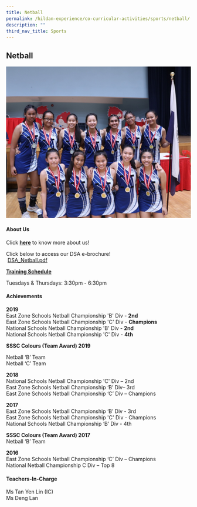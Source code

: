 ```yaml
---
title: Netball
permalink: /hildan-experience/co-curricular-activities/sports/netball/
description: ""
third_nav_title: Sports
---
```

Netball
-------


![](/images/CCA/Netball.jpg)


#### About Us

Click [**here**](https://sthildassec-moe-edu-sg-admin.cwp.sg/qql/slot/u359/2020%20CCA%20PRESENTATION%20for%20school%20website.pdf) to know more about us!  
  
Click below to access our DSA e-brochure!  
 [DSA\_Netball.pdf](https://sthildassec-moe-edu-sg-admin.cwp.sg/qql/slot/u168/CCA%202021/Sports%20CCA/Latest%20PDF/DSA_Netball.pdf)  
  
**<u>Training Schedule</u>**

Tuesdays & Thursdays: 3:30pm - 6:30pm

#### Achievements

**2019**  
East Zone Schools Netball Championship 'B' Div - **2nd**  
East Zone Schools Netball Championship 'C' Div - **Champions**  
National Schools Netball Championship 'B' Div - **2nd**  
National Schools Netball Championship 'C' Div - **4th**

**SSSC Colours (Team Award) 2019**

Netball ‘B’ Team  
Netball ‘C’ Team

  

  

**2018**  
National Schools Netball Championship 'C' Div – 2nd   
East Zone Schools Netball Championship ‘B’ Div– 3rd  
East Zone Schools Netball Championship ‘C’ Div – Champions

  

**2017**  
East Zone Schools Netball Championship ‘B’ Div - 3rd  
East Zone Schools Netball Championship 'C' Div - Champions  
National Schools Netball Championship ‘B’ Div - 4th

  

**SSSC Colours (Team Award) 2017**  
Netball ‘B’ Team

  

**2016**  
East Zone Schools Netball Championship ‘C’ Div – Champions  
National Netball Championship C Div – Top 8


#### Teachers-In-Charge

Ms Tan Yen Lin (IC)  
Ms Deng Lan